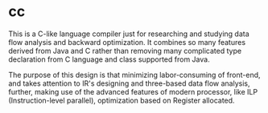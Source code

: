 # cc
This is a C-like language compiler just for researching and studying data flow analysis and backward optimization. It combines so many features derived from Java and C rather than removing many complicated type declaration from C language and class supported from Java.

The purpose of this design is that minimizing labor-consuming of front-end, and takes attention 
to IR's designing and three-based data flow analysis, further, making use of the advanced features
of modern processor, like ILP (Instruction-level parallel), optimization based on Register allocated.   
